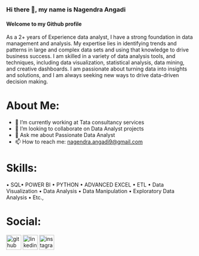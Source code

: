 ### Hi there 👋, my name is Nagendra Angadi
#### Welcome to my Github profile

As a 2+ years of Experience data analyst, I have a strong foundation in data management and analysis. My expertise lies in identifying trends and patterns in large and complex data sets and using that knowledge to drive business success. I am skilled in a variety of data analysis tools, and techniques, including data visualization, statistical analysis, data mining, and creative dashboards.  I am passionate about turning data into insights and solutions, and I am always seeking new ways to drive data-driven decision making.

# About Me:
- 🔭 I’m currently working at Tata consultancy services
- 👯 I’m looking to collaborate on Data Analyst projects 
- 💬 Ask me about Passionate Data Analyst 
- 📫 How to reach me: nagendra.angadi9@gmail.com 

# Skills:
• SQL• POWER BI
• PYTHON • ADVANCED EXCEL • ETL • Data Visualization • Data Analysis • Data Manipulation • Exploratory Data Analysis • Etc.,


# Social:

[<img src='https://cdn.jsdelivr.net/npm/simple-icons@3.0.1/icons/github.svg' alt='github' height='40'>](https://github.com/https://github.com/NagendraAngadi)  [<img src='https://cdn.jsdelivr.net/npm/simple-icons@3.0.1/icons/linkedin.svg' alt='linkedin' height='40'>](https://www.linkedin.com/in/linkedin.com/in/nagendra-angadi-428b67222/)  [<img src='https://cdn.jsdelivr.net/npm/simple-icons@3.0.1/icons/instagram.svg' alt='instagram' height='40'>](https://www.instagram.com/https://www.instagram.com/im_nagendraangadi//)  


